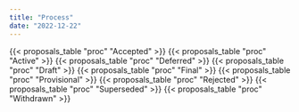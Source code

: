 ```yaml
---
title: "Process"
date: "2022-12-22"
---
```


{{< proposals_table "proc" "Accepted" >}}
{{< proposals_table "proc" "Active" >}}
{{< proposals_table "proc" "Deferred" >}}
{{< proposals_table "proc" "Draft" >}}
{{< proposals_table "proc" "Final" >}}
{{< proposals_table "proc" "Provisional" >}}
{{< proposals_table "proc" "Rejected" >}}
{{< proposals_table "proc" "Superseded" >}}
{{< proposals_table "proc" "Withdrawn" >}}
